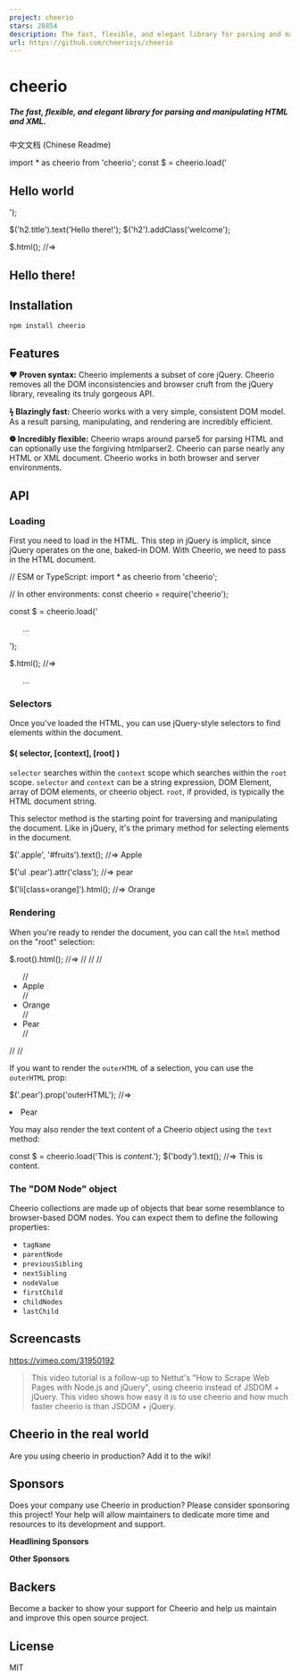 ```yaml
---
project: cheerio
stars: 28854
description: The fast, flexible, and elegant library for parsing and manipulating HTML and XML.
url: https://github.com/cheeriojs/cheerio
---
```


cheerio
=======

##### The fast, flexible, and elegant library for parsing and manipulating HTML and XML.

  

中文文档 (Chinese Readme)

import \* as cheerio from 'cheerio';
const $ \= cheerio.load('<h2 class="title">Hello world</h2>');

$('h2.title').text('Hello there!');
$('h2').addClass('welcome');

$.html();
//=> <html><head></head><body><h2 class="title welcome">Hello there!</h2></body></html>

Installation
------------

`npm install cheerio`

Features
--------

**❤ Proven syntax:** Cheerio implements a subset of core jQuery. Cheerio removes all the DOM inconsistencies and browser cruft from the jQuery library, revealing its truly gorgeous API.

**ϟ Blazingly fast:** Cheerio works with a very simple, consistent DOM model. As a result parsing, manipulating, and rendering are incredibly efficient.

**❁ Incredibly flexible:** Cheerio wraps around parse5 for parsing HTML and can optionally use the forgiving htmlparser2. Cheerio can parse nearly any HTML or XML document. Cheerio works in both browser and server environments.

API
---

### Loading

First you need to load in the HTML. This step in jQuery is implicit, since jQuery operates on the one, baked-in DOM. With Cheerio, we need to pass in the HTML document.

// ESM or TypeScript:
import \* as cheerio from 'cheerio';

// In other environments:
const cheerio \= require('cheerio');

const $ \= cheerio.load('<ul id="fruits">...</ul>');

$.html();
//=> <html><head></head><body><ul id="fruits">...</ul></body></html>

### Selectors

Once you've loaded the HTML, you can use jQuery-style selectors to find elements within the document.

#### $( selector, \[context\], \[root\] )

`selector` searches within the `context` scope which searches within the `root` scope. `selector` and `context` can be a string expression, DOM Element, array of DOM elements, or cheerio object. `root`, if provided, is typically the HTML document string.

This selector method is the starting point for traversing and manipulating the document. Like in jQuery, it's the primary method for selecting elements in the document.

$('.apple', '#fruits').text();
//=> Apple

$('ul .pear').attr('class');
//=> pear

$('li\[class=orange\]').html();
//=> Orange

### Rendering

When you're ready to render the document, you can call the `html` method on the "root" selection:

$.root().html();
//=>  <html>
//      <head></head>
//      <body>
//        <ul id="fruits">
//          <li class="apple">Apple</li>
//          <li class="orange">Orange</li>
//          <li class="pear">Pear</li>
//        </ul>
//      </body>
//    </html>

If you want to render the `outerHTML` of a selection, you can use the `outerHTML` prop:

$('.pear').prop('outerHTML');
//=> <li class="pear">Pear</li>

You may also render the text content of a Cheerio object using the `text` method:

const $ \= cheerio.load('This is <em>content</em>.');
$('body').text();
//=> This is content.

### The "DOM Node" object

Cheerio collections are made up of objects that bear some resemblance to browser-based DOM nodes. You can expect them to define the following properties:

-   `tagName`
-   `parentNode`
-   `previousSibling`
-   `nextSibling`
-   `nodeValue`
-   `firstChild`
-   `childNodes`
-   `lastChild`

Screencasts
-----------

https://vimeo.com/31950192

> This video tutorial is a follow-up to Nettut's "How to Scrape Web Pages with Node.js and jQuery", using cheerio instead of JSDOM + jQuery. This video shows how easy it is to use cheerio and how much faster cheerio is than JSDOM + jQuery.

Cheerio in the real world
-------------------------

Are you using cheerio in production? Add it to the wiki!

Sponsors
--------

Does your company use Cheerio in production? Please consider sponsoring this project! Your help will allow maintainers to dedicate more time and resources to its development and support.

**Headlining Sponsors**

**Other Sponsors**

Backers
-------

Become a backer to show your support for Cheerio and help us maintain and improve this open source project.

License
-------

MIT
